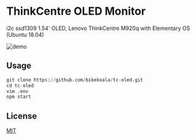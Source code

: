 # ThinkCentre OLED Monitor

i2c ssd1309 1.54' OLED, Lenovo ThinkCentre M920q with Elementary OS (Ubuntu 18.04)

![demo](https://raw.githubusercontent.com/bikekoala/tc-oled/main/doc/images/demo.jpg)

## Usage

```python
git clone https://github.com/bikekoala/tc-oled.git
cd tc-oled
vim .env
npm start
```

## License
[MIT](https://choosealicense.com/licenses/mit/)
